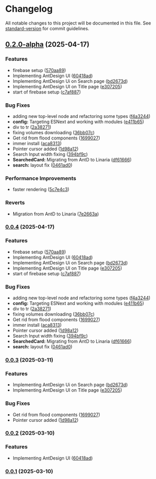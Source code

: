 # Changelog

All notable changes to this project will be documented in this file. See [standard-version](https://github.com/conventional-changelog/standard-version) for commit guidelines.

## [0.2.0-alpha](https://github.com/SaLapus/RanobeLibToFB2/compare/v0.1.0-alpha...v0.2.0-alpha) (2025-04-17)


### Features

* firebase setup ([570aa89](https://github.com/SaLapus/RanobeLibToFB2/commit/570aa89f4836743b95e59388650ebf084ed45f7e))
* Implementing AntDesign UI ([60418ad](https://github.com/SaLapus/RanobeLibToFB2/commit/60418adc72be0f0c0b4835f0452ef9b035a82b74))
* Implementing AntDesign Ui on Search page ([bd2673d](https://github.com/SaLapus/RanobeLibToFB2/commit/bd2673d3c9cef14c3fc17ffa3cf64ada624b7615))
* Implementing AntDesign UI on Title page ([e307205](https://github.com/SaLapus/RanobeLibToFB2/commit/e307205c10278433497628a02afbfa19b60dce66))
* start of firebase setup ([c7af887](https://github.com/SaLapus/RanobeLibToFB2/commit/c7af88725e939d2e206ad017b6011910948e21df))


### Bug Fixes

* adding new top-level node and refactoring some types ([f4a3244](https://github.com/SaLapus/RanobeLibToFB2/commit/f4a3244a8b6a72b06f9a43f651e6d9110f04fa4e))
* **config:** Targeting ESNext and working with modules ([e411b65](https://github.com/SaLapus/RanobeLibToFB2/commit/e411b65b54e4f6087e0871d876fc62473d5bf74d))
* div to tr ([2a38271](https://github.com/SaLapus/RanobeLibToFB2/commit/2a38271758b02e68be4e282b153f4c9b9f4b4d6a))
* fixing volumes downloading ([36bb07c](https://github.com/SaLapus/RanobeLibToFB2/commit/36bb07c4a5ae90802731911b53b92891c9a84d8e))
* Get rid from flood components ([1699027](https://github.com/SaLapus/RanobeLibToFB2/commit/169902700b0d4a9047775418bd8c0bd00e1b3e30))
* immer install ([aca8313](https://github.com/SaLapus/RanobeLibToFB2/commit/aca831307bf068ea04da2d4bafae5df808899c66))
* Pointer cursor added ([1d98a12](https://github.com/SaLapus/RanobeLibToFB2/commit/1d98a12a183afccc910aa259ede49f127e631c17))
* Search Input width fixing ([394bf9c](https://github.com/SaLapus/RanobeLibToFB2/commit/394bf9c947ac2ea0547984f068faf6d65d50248a))
* **SearchedCard:** Migrating from AntD to Linaria ([df61666](https://github.com/SaLapus/RanobeLibToFB2/commit/df6166691a9663259cfddfcd0d91ffcdc81e2950))
* **search:** layout fix ([0461ad0](https://github.com/SaLapus/RanobeLibToFB2/commit/0461ad082c6882494404742fd4ddcc378b6f1972))


### Performance Improvements

* faster rendering ([5c7e4c3](https://github.com/SaLapus/RanobeLibToFB2/commit/5c7e4c3e5824b8086139fba81dca415d5c96f938))


### Reverts

* Migration from AntD to Linaria ([7e2663a](https://github.com/SaLapus/RanobeLibToFB2/commit/7e2663afc0db2b5acc26dc8e460ac750e2496a59))

### [0.0.4](https://github.com/SaLapus/RanobeLibToFB2/compare/v0.1.0-alpha...v0.0.4) (2025-04-17)


### Features

* firebase setup ([570aa89](https://github.com/SaLapus/RanobeLibToFB2/commit/570aa89f4836743b95e59388650ebf084ed45f7e))
* Implementing AntDesign UI ([60418ad](https://github.com/SaLapus/RanobeLibToFB2/commit/60418adc72be0f0c0b4835f0452ef9b035a82b74))
* Implementing AntDesign Ui on Search page ([bd2673d](https://github.com/SaLapus/RanobeLibToFB2/commit/bd2673d3c9cef14c3fc17ffa3cf64ada624b7615))
* Implementing AntDesign UI on Title page ([e307205](https://github.com/SaLapus/RanobeLibToFB2/commit/e307205c10278433497628a02afbfa19b60dce66))
* start of firebase setup ([c7af887](https://github.com/SaLapus/RanobeLibToFB2/commit/c7af88725e939d2e206ad017b6011910948e21df))


### Bug Fixes

* adding new top-level node and refactoring some types ([f4a3244](https://github.com/SaLapus/RanobeLibToFB2/commit/f4a3244a8b6a72b06f9a43f651e6d9110f04fa4e))
* **config:** Targeting ESNext and working with modules ([e411b65](https://github.com/SaLapus/RanobeLibToFB2/commit/e411b65b54e4f6087e0871d876fc62473d5bf74d))
* div to tr ([2a38271](https://github.com/SaLapus/RanobeLibToFB2/commit/2a38271758b02e68be4e282b153f4c9b9f4b4d6a))
* fixing volumes downloading ([36bb07c](https://github.com/SaLapus/RanobeLibToFB2/commit/36bb07c4a5ae90802731911b53b92891c9a84d8e))
* Get rid from flood components ([1699027](https://github.com/SaLapus/RanobeLibToFB2/commit/169902700b0d4a9047775418bd8c0bd00e1b3e30))
* immer install ([aca8313](https://github.com/SaLapus/RanobeLibToFB2/commit/aca831307bf068ea04da2d4bafae5df808899c66))
* Pointer cursor added ([1d98a12](https://github.com/SaLapus/RanobeLibToFB2/commit/1d98a12a183afccc910aa259ede49f127e631c17))
* Search Input width fixing ([394bf9c](https://github.com/SaLapus/RanobeLibToFB2/commit/394bf9c947ac2ea0547984f068faf6d65d50248a))
* **SearchedCard:** Migrating from AntD to Linaria ([df61666](https://github.com/SaLapus/RanobeLibToFB2/commit/df6166691a9663259cfddfcd0d91ffcdc81e2950))
* **search:** layout fix ([0461ad0](https://github.com/SaLapus/RanobeLibToFB2/commit/0461ad082c6882494404742fd4ddcc378b6f1972))

### [0.0.3](https://github.com/SaLapus/RanobeLibToFB2/compare/v0.0.2...v0.0.3) (2025-03-11)


### Features

* Implementing AntDesign Ui on Search page ([bd2673d](https://github.com/SaLapus/RanobeLibToFB2/commit/bd2673d3c9cef14c3fc17ffa3cf64ada624b7615))
* Implementing AntDesign UI on Title page ([e307205](https://github.com/SaLapus/RanobeLibToFB2/commit/e307205c10278433497628a02afbfa19b60dce66))


### Bug Fixes

* Get rid from flood components ([1699027](https://github.com/SaLapus/RanobeLibToFB2/commit/169902700b0d4a9047775418bd8c0bd00e1b3e30))
* Pointer cursor added ([1d98a12](https://github.com/SaLapus/RanobeLibToFB2/commit/1d98a12a183afccc910aa259ede49f127e631c17))

### [0.0.2](https://github.com/SaLapus/RanobeLibToFB2/compare/v0.0.1...v0.0.2) (2025-03-10)


### Features

* Implementing AntDesign UI ([60418ad](https://github.com/SaLapus/RanobeLibToFB2/commit/60418adc72be0f0c0b4835f0452ef9b035a82b74))

### [0.0.1](https://github.com/SaLapus/RanobeLibToFB2/compare/v0.1.0-alpha...v0.0.1) (2025-03-10)
